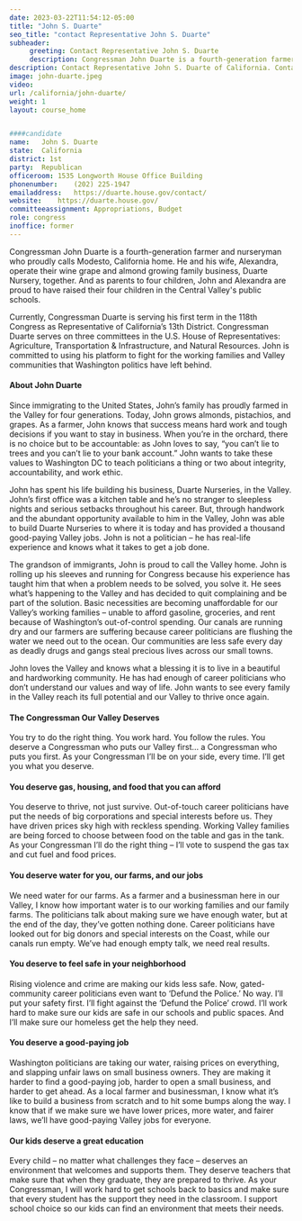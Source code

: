 ```yaml
---
date: 2023-03-22T11:54:12-05:00
title: "John S. Duarte"
seo_title: "contact Representative John S. Duarte"
subheader:
     greeting: Contact Representative John S. Duarte 
     description: Congressman John Duarte is a fourth-generation farmer and nurseryman who proudly calls Modesto, California home. He and his wife, Alexandra, operate their wine grape and almond growing family business, Duarte Nursery, together.
description: Contact Representative John S. Duarte of California. Contact information for John S. Duarte includes email address, phone number, and mailing address.
image: john-duarte.jpeg
video: 
url: /california/john-duarte/
weight: 1
layout: course_home


####candidate
name:	John S. Duarte
state:	California
district: 1st
party:	Republican
officeroom:	1535 Longworth House Office Building
phonenumber:	(202) 225-1947
emailaddress:	https://duarte.house.gov/contact/
website:	https://duarte.house.gov/
committeeassignment: Appropriations, Budget
role: congress
inoffice: former
---
```


Congressman John Duarte is a fourth-generation farmer and nurseryman who proudly calls Modesto, California home. He and his wife, Alexandra, operate their wine grape and almond growing family business, Duarte Nursery, together. And as parents to four children, John and Alexandra are proud to have raised their four children in the Central Valley's public schools.

Currently, Congressman Duarte is serving his first term in the 118th Congress as Representative of California’s 13th District. Congressman Duarte serves on three committees in the U.S. House of Representatives: Agriculture, Transportation & Infrastructure, and Natural Resources. John is committed to using his platform to fight for the working families and Valley communities that Washington politics have left behind.

#### About John Duarte
Since immigrating to the United States, John’s family has proudly farmed in the Valley for four generations. Today, John grows almonds, pistachios, and grapes. As a farmer, John knows that success means hard work and tough decisions if you want to stay in business. When you’re in the orchard, there is no choice but to be accountable: as John loves to say, “you can’t lie to trees and you can’t lie to your bank account.” John wants to take these values to Washington DC to teach politicians a thing or two about integrity, accountability, and work ethic.

John has spent his life building his business, Duarte Nurseries, in the Valley. John’s first office was a kitchen table and he’s no stranger to sleepless nights and serious setbacks throughout his career. But, through handwork and the abundant opportunity available to him in the Valley, John was able to build Duarte Nurseries to where it is today and has provided a thousand good-paying Valley jobs. John is not a politician – he has real-life experience and knows what it takes to get a job done.


The grandson of immigrants, John is proud to call the Valley home. John is rolling up his sleeves and running for Congress because his experience has taught him that when a problem needs to be solved, you solve it.  He sees what’s happening to the Valley and has decided to quit complaining and be part of the solution. Basic necessities are becoming unaffordable for our Valley’s working families – unable to afford gasoline, groceries, and rent because of Washington’s out-of-control spending. Our canals are running dry and our farmers are suffering because career politicians are flushing the water we need out to the ocean. Our communities are less safe every day as deadly drugs and gangs steal precious lives across our small towns.

John loves the Valley and knows what a blessing it is to live in a beautiful and hardworking community. He has had enough of career politicians who don’t understand our values and way of life. John wants to see every family in the Valley reach its full potential and our Valley to thrive once again. 

#### The Congressman Our Valley Deserves

You try to do the right thing. You work hard. You follow the rules. You deserve a Congressman who puts our Valley first… a Congressman who puts you first. As your Congressman I’ll be on your side, every time. I’ll get you what you deserve.

#### You deserve gas, housing, and food that you can afford 
You deserve to thrive, not just survive. Out-of-touch career politicians have put the needs of big corporations and special interests before us. They have driven prices sky high with reckless spending. Working Valley families are being forced to choose between food on the table and gas in the tank.  As your Congressman I’ll do the right thing – I’ll vote to suspend the gas tax and cut fuel and food prices. 

#### You deserve water for you, our farms, and our jobs
We need water for our farms. As a farmer and a businessman here in our Valley, I know how important water is to our working families and our family farms. The politicians talk about making sure we have enough water, but at the end of the day, they’ve gotten nothing done. Career politicians have looked out for big donors and special interests on the Coast, while our canals run empty. We’ve had enough empty talk, we need real results.

#### You deserve to feel safe in your neighborhood
Rising violence and crime are making our kids less safe. Now, gated-community career politicians even want to ‘Defund the Police.’ No way. I’ll put your safety first. I’ll fight against the ‘Defund the Police’ crowd. I’ll work hard to make sure our kids are safe in our schools and public spaces. And I’ll make sure our homeless get the help they need.

#### You deserve a good-paying job
Washington politicians are taking our water, raising prices on everything, and slapping unfair laws on small business owners. They are making it harder to find a good-paying job, harder to open a small business, and harder to get ahead. As a local farmer and businessman, I know what it’s like to build a business from scratch and to hit some bumps along the way. I know that if we make sure we have lower prices, more water, and fairer laws, we’ll have good-paying Valley jobs for everyone.

#### Our kids deserve a great education 
Every child – no matter what challenges they face – deserves an environment that welcomes and supports them. They deserve teachers that make sure that when they graduate, they are prepared to thrive. As your Congressman, I will work hard to get schools back to basics and make sure that every student has the support they need in the classroom. I support school choice so our kids can find an environment that meets their needs. 
